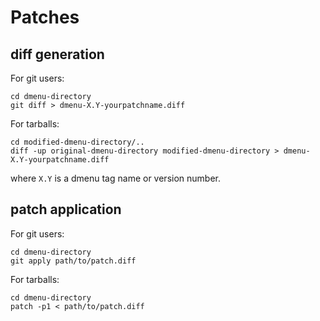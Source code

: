 Patches
=======

diff generation
---------------
For git users:

    cd dmenu-directory
    git diff > dmenu-X.Y-yourpatchname.diff

For tarballs:

    cd modified-dmenu-directory/..
    diff -up original-dmenu-directory modified-dmenu-directory > dmenu-X.Y-yourpatchname.diff

where `X.Y` is a dmenu tag name or version number.


patch application
-----------------
For git users:

    cd dmenu-directory
    git apply path/to/patch.diff

For tarballs:

    cd dmenu-directory
    patch -p1 < path/to/patch.diff

